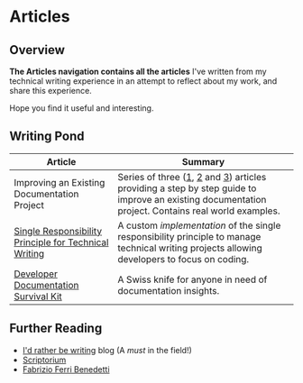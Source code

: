 # Articles    

## Overview  

**The Articles navigation contains all the articles** I've written from my technical writing experience in an attempt to reflect about my work, and share this experience.  

Hope you find it useful and interesting.  

## Writing Pond   

| Article | Summary |  
| ------------ | ---------------- |  
| Improving an Existing Documentation Project | Series of three ([1](./improving-documentation-projects-1/), [2](./improving-documentation-projects-2/) and [3](./improving-documentation-projects-3/)) articles providing a step by step guide to improve an existing documentation project. Contains real world examples.|    
| [Single Responsibility Principle for Technical Writing](./single-responsibility-principle-tw/) | A custom _implementation_ of the single responsibility principle to manage technical writing projects allowing developers to focus on coding.|  
| [Developer Documentation Survival Kit](./survival-kit/) | A Swiss knife for anyone in need of documentation insights. |  

## Further Reading  

* [I'd rather be writing](https://idratherbewriting.com/) blog (A _must_ in the field!)  
* [Scriptorium](https://www.scriptorium.com/)    
* [Fabrizio Ferri Benedetti](https://passo.uno/)